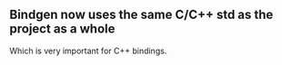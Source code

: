 ## Bindgen now uses the same C/C++ std as the project as a whole

Which is very important for C++ bindings.

